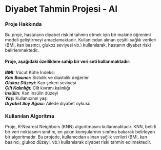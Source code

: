 # Diyabet Tahmin Projesi - AI
### Proje Hakkında
Bu proje, hastaların diyabet riskini tahmin etmek için bir makine öğrenimi modeli geliştirmeyi amaçlamaktadır. Kullanıcıdan alınan çeşitli sağlık verileri (BMI, kan basıncı, glukoz seviyesi vb.) kullanılarak, hastanın diyabet riski belirlenmektedir.


#### Proje, aşağıdaki özelliklere sahip bir veri seti kullanmaktadır:

***BMI:*** Vücut Kütle İndeksi<br>
***Kan Basıncı:*** Sistolik ve diastolik değerler<br>
***Glukoz Düzeyi:*** Kan şekeri seviyesi<br>
***Cilt Kalınlığı:*** Cilt kıvrımı kalınlığı<br>
***İnsülin:*** Kan insülin düzeyi<br>
***Yaş:*** Kullanıcının yaşı<br>
***Diyabet Soy Ağacı:*** Ailede diyabet öyküsü

### Kullanılan Algoritma
Proje, K-Nearest Neighbors (KNN) algoritmasını kullanmaktadır. KNN, belirli bir veri noktasının sınıfını, en yakın komşularının sınıfına bakarak belirleyen bir algoritmadır. Bu projede, kullanıcıdan alınan sağlık verileri (BMI, kan basıncı, glukoz düzeyi, vb.) kullanılarak diyabet riski tahmin edilmektedir.

